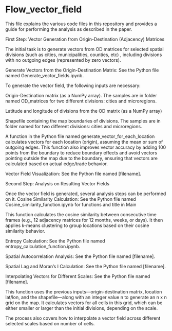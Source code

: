 # Flow_vector_field
This file explains the various code files in this repository and provides a guide for performing the analysis as described in the paper.

First Step: Vector Generation from Origin-Destination (Adjacency) Matrices

The initial task is to generate vectors from OD matrices for selected spatial divisions (such as cities, municipalities, counties, etc) , including divisions with no outgoing edges (represented by zero vectors). 

Generate Vectors from the Origin-Destination Matrix: See the Python file named Generate_vector_fields.ipynb.


To generate the vector field, the following inputs are necessary:

Origin-Destination matrix (as a NumPy array). The samples are in folder named OD_matrices for two different divisions: cities and microregions.

Latitude and longitude of divisions from the OD matrix (as a NumPy array)

Shapefile containing the map boundaries of divisions. The samples are in folder named for two different divisions: cities and microregions.


A function in the Python file named generate_vector_for_each_location calculates vectors for each location (origin), assuming the mean or sum of outgoing edges. This function also improves vector accuracy by adding 100 points from the boundary to reduce boundary effects and avoid vectors pointing outside the map due to the boundary, ensuring that vectors are calculated based on actual edge/trade behavior.

Vector Field Visualization: See the Python file named [filename].

Second Step: Analysis on Resulting Vector Fields

Once the vector field is generated, several analysis steps can be performed on it.
Cosine Similarity Calculation: See the Python file named Cosine_similarity_function.ipynb for functions and title in Main 

This function calculates the cosine similarity between consecutive time frames (e.g., 12 adjacency matrices for 12 months, weeks, or days). It then applies k-means clustering to group locations based on their cosine similarity behavior.


Entropy Calculation: See the Python file named entropy_calculation_function.ipynb.


Spatial Autocorrelation Analysis: See the Python file named [filename].


Spatial Lag and Moran’s I Calculation: See the Python file named [filename].

Interpolating Vectors for Different Scales: See the Python file named [filename].

This function uses the previous inputs—origin-destination matrix, location lat/lon, and the shapefile—along with an integer value n to generate an n x n grid on the map. It calculates vectors for all cells in this grid, which can be either smaller or larger than the initial divisions, depending on the scale.

The process also covers how to interpolate a vector field across different selected scales based on number of cells.

